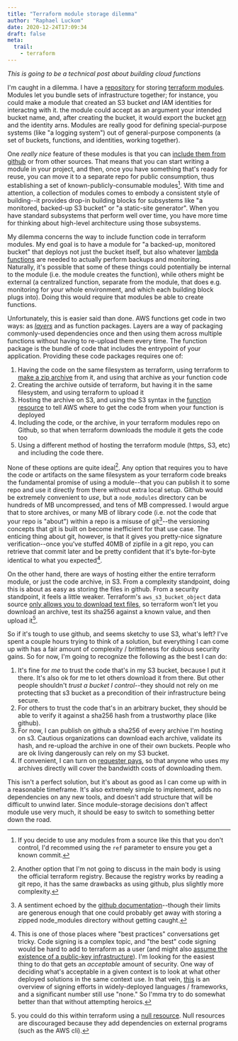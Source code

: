 ```yaml
---
title: "Terraform module storage dilemma"
author: "Raphael Luckom"
date: 2020-12-24T17:09:34
draft: false
meta:
  trail:
    - terraform
---
```

_This is going to be a technical post about building cloud functions_

I'm caught in a dilemma. I have a [repository](https://github.com/RLuckom/terraform_modules) for storing
[terraform modules](https://www.terraform.io/docs/modules/index.html). Modules let you bundle sets of infrastructure
together; for instance, you could make a module that created an S3 bucket _and_ IAM identities for interactng with it.
the module could accept as an argument your intended bucket name, and, after creating the bucket, it would export
the bucket [arn](https://docs.aws.amazon.com/general/latest/gr/aws-arns-and-namespaces.html) and the identity arns.
Modules are really good for defining special-purpose systems (like "a logging system") out of general-purpose components
(a set of buckets, functions, and identities, working together).

One _really nice_ feature of these modules is that you can [include them from github](https://www.terraform.io/docs/modules/sources.html#github)
or from other sources. That means that you can start writing a module in your project, and then, once you have something that's ready for
reuse, you can move it to a separate repo for public consumption, thus establishing a set of known-publicly-consumable modules[^1].
With time and attention, a collection of modules comes to embody a consistent style of building--it provides drop-in building blocks
for subsystems like "a monitored, backed-up S3 bucket" or "a static-site generator". When you have standard subsystems that perform well over time,
you have more time for thinking about high-level architecture using those subsystems.

My dilemma concerns the way to include function code in terraform modules. My end goal is to have a module for "a backed-up, monitored bucket" that deploys not just
the bucket itself, but also whatever [lambda functions](https://www.terraform.io/docs/modules/sources.html#github) are needed to actually perform
backups and monitoring. Naturally, it's possible that some of these things could potentially be internal to the module (i.e. the module
creates the function), while others might be external (a centralized function, separate from the module, that does e.g. monitoring for your whole
environment, and which each building block plugs into). Doing this would require that modules be able to create functions.

Unfortunately, this is easier said than done. AWS functions get code in two ways: as [_layers_](https://docs.aws.amazon.com/lambda/latest/dg/configuration-layers.html)
and as function packages. Layers are a way of packaging commonly-used dependencies once and then using them across multiple functions
without having to re-upload them every time. The function package is the bundle of code that includes the entrypoint of your application.
Providing these code packages requires one of:

1. Having the code on the same filesystem as terraform, using terraform to [make a zip archive](https://registry.terraform.io/providers/hashicorp/archive/latest/docs/data-sources/archive_file) from it, and using that archive as your function code
2. Creating the archive outside of terraform, but having it in the same filesystem, and using terraform to upload it
3. Hosting the archive on S3, and using the S3 syntax in the [function resource](https://registry.terraform.io/providers/hashicorp/aws/latest/docs/resources/lambda_function#s3_bucket) to tell AWS where to get the code from when your function is deployed
4. Including the code, or the archive, in your terraform modules repo on Github, so that when terraform downloads the module it gets the code too
5. Using a different method of hosting the terraform module (https, S3, etc) and including the code there.

None of these options are quite ideal[^2]. Any option that requires you to have the code or artifacts on the same filesystem as your
terraform code breaks the fundamental promise of using a module--that you can publish it to some repo and use it directly from there
without extra local setup. Github would be extremely convenient to _use_, but a `node_modules` directory can be hundreds of MB uncompressed, and
tens of MB compressed. I would argue that to store archives, or many MB of library code (i.e. not the code that your repo is "about")
within a repo is a misuse of git[^3]--the versioning concepts that git is built on become inefficient for that use case. The enticing thing about
git, however, is that it gives you pretty-nice signature verification--once you've stuffed 40MB of zipfile in a git repo, you can retrieve
that commit later and be pretty confident that it's byte-for-byte identical to what you expected[^4].

On the other hand, there are ways of hosting either the entire terraform module, or just the code archive, in S3. From a complexity standpoint,
doing this is about as easy as storing the files in github. From a security standpoint, it feels a little weaker. Terraform's `aws_s3_bucket_object`
data source [only allows you to download text files](https://registry.terraform.io/providers/hashicorp/aws/latest/docs/data-sources/s3_bucket_object),
so terraform won't let you download an archive, test its sha256 against a known value, and then upload it[^5].

So if it's tough to use github, and seems sketchy to use S3, what's left? I've spent a couple hours trying to think of a solution, but
everything I can come up with has a fair amount of complexity / brittleness for dubious security gains. So for now, I'm going to recognize the
following as the best I can do:

1. It's fine for _me_ to trust the code that's in my S3 bucket, because I put it there. It's also ok for me to let others download it from there. But other people shouldn't _trust a bucket I control_--they should not rely on me protecting that s3 bucket as a precondition of their infrastructure being secure.
2. For others to trust the code that's in an arbitrary bucket, they should be able to verify it against a sha256 hash from a trustworthy place (like github).
3. For now, I can publish on github a sha256 of every archive I'm hosting on s3. Cautious organizations can download each archive, validate its hash, and re-upload the archive in one of their own buckets. People who are ok living dangerously can rely on my S3 bucket.
4. If convenient, I can turn on [requester pays](https://docs.aws.amazon.com/AmazonS3/latest/dev/RequesterPaysBuckets.html), so that anyone who uses my archives directly will cover the bandwidth costs of downloading them.

This isn't a perfect solution, but it's about as good as I can come up with in a reasonable timeframe. It's also extremely simple to implement,
adds no dependencies on any new tools, and doesn't add structure that will be difficult to unwind later. Since module-storage decisions
don't affect module use very much, it should be easy to switch to something better down the road.

[^1]: If you decide to use any modules from a source like this that you don't control, I'd recommed using the `ref` parameter to ensure you get a known commit.

[^2]: Another option that I'm not going to discuss in the main body is using the official terraform registry. Because the registry works by reading a git repo, it has the same drawbacks as using github, plus slightly more complexity.

[^3]: A sentiment echoed by the [github documentation](https://docs.github.com/en/free-pro-team@latest/github/managing-large-files/what-is-my-disk-quota#external-dependencies)--though their limits are generous enough that one could probably get away with storing a zipped node_modules directory without getting caught.

[^4]: This is one of those places where "best practices" conversations get tricky. Code signing is a complex topic, and "the best" code signing
      would be hard to add to terraform as a user (and might also [assume the existence of a public-key infrastructure](https://scholar.harvard.edu/files/mickens/files/thisworldofours.pdf)).
      I'm looking for the easiest thing to do that gets an _acceptable_ amount of security. One way of deciding what's acceptable in a given
      context is to look at what other deployed solutions in the same context use. In that vein, [this](https://blog.tidelift.com/the-state-of-package-signing-across-package-managers)
      is an overview of signing efforts in widely-deployed languages / frameworks, and a significant number still use "none." So I'mma try to 
      do somewhat better than that without attempting heroics.

[^5]: you could do this within terraform using a [null resource](https://registry.terraform.io/providers/hashicorp/null/latest/docs/resources/resource). Null resources
      are discouraged because they add dependencies on external programs (such as the AWS cli).
